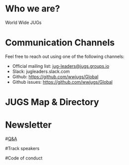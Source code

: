 # Who we are?
World Wide JUGs


# Communication Channels
Feel free to reach out using one of the following channels:
  
* Official mailing list: jug-leaders@jugs.groups.io
* Slack: jugleaders.slack.com
* Github: https://github.com/wwjugs/Global
* Github issues: https://github.com/wwjugs/Global

# JUGS Map & Directory

# Newsletter

#[Q&A](qa.md)

#Track speakers 

#Code of conduct

